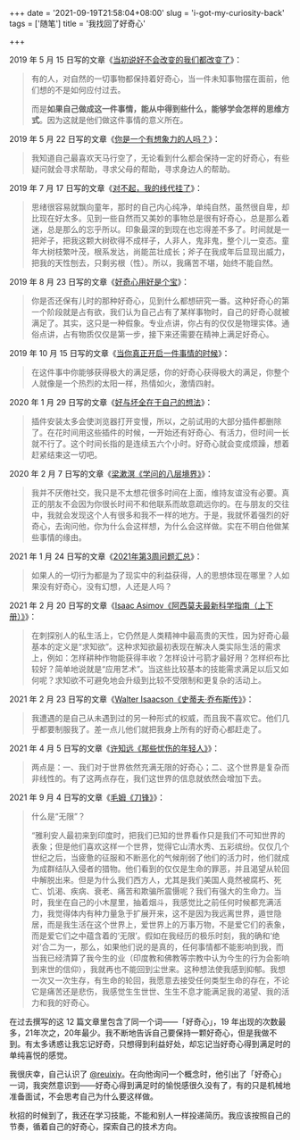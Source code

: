 +++
date = '2021-09-19T21:58:04+08:00'
slug = 'i-got-my-curiosity-back'
tags = ['随笔']
title = '我找回了好奇心'

+++

2019 年 5 月 15 日写的文章《[当初说好不会改变的我们都改变了](/posts/we-said-that-it-would-not-change/)》：

> 有的人，对自然的一切事物都保持着好奇心，当一件未知事物摆在面前，他们想的不是如何应付过去。
>
> 而是**如果自己做成这一件事情，能从中得到些什么，能够学会怎样的思维方式**。因为这就是他们做这件事情的意义所在。

2019 年 5 月 22 日写的文章《[你是一个有想象力的人吗？](/posts/are-you-an-imaginative-person/)》：

> 我知道自己最喜欢天马行空了，无论看到什么都会保持一定的好奇心，有些疑问就会寻求帮助，寻求父母的帮助，寻求身边人的帮助。

2019 年 7 月 17 日写的文章《[对不起，我的线代挂了](/posts/my-linear-algebra-failed/)》：

> 思绪很容易就飘向童年，那时的自己内心纯净，单纯自然，虽然很自卑，却比现在好太多。见到一些自然而又美妙的事物总是很有好奇心，总是那么着迷，总是那么的忘乎所以。印象最深的到现在也忘得差不多了。时间就是一把斧子，把我这颗大树砍得不成样子，人非人，鬼非鬼，整个儿一变态。童年大树枝繁叶茂，根系发达，尚能茁壮成长；斧子在我成年后显现出威力，把我的天性刨去，只剩劣根（性）。所以，我痛苦不堪，始终不能自然。

2019 年 8 月 23 日写的文章《[好奇心用好是个宝](/posts/good-curiosity-is-a-treasure/)》：

> 你是否还保有儿时的那种好奇心，见到什么都想研究一番。这种好奇心的第一个阶段就是占有欲，我们认为自己占有了某样事物时，自己的好奇心就被满足了。其实，这只是一种假象。专业点讲，你占有的仅仅是物理实体。通俗点讲，占有物质仅仅是第一步，接下来还需要在精神上满足好奇心。

2019 年 10 月 15 日写的文章《[当你真正开启一件事情的时候](/posts/when-you-really-start-something/)》：

> 在这件事中你能够获得极大的满足感，你的好奇心获得极大的满足，你整个人就像是一个热烈的太阳一样，热情如火，激情四射。

2020 年 1 月 29 日写的文章《[好与坏全在于自己的想法](/posts/good-and-bad-are-all-in-your-own-thoughts/)》：

> 插件安装太多会使浏览器打开变慢，所以，之前试用的大部分插件都删除了。在花时间用这些插件的时候，一开始还有好奇心、有活力，但时间一长就不行了。这个时间长指的是连续五六个小时。好奇心就会变成烦躁，想着赶紧结束这一切吧。

2020 年 2 月 7 日写的文章《[梁漱溟《学问的八层境界》](/posts/liang-shuming-eight-levels-of-learning/)》：

> 我并不厌倦社交，我只是不太想花很多时间在上面，维持友谊没有必要。真正的朋友不会因为你很长时间不和他联系而故意疏远你的。在与朋友的交往中，我就会发现这个人有很多和我不一样的地方。于是，我就怀着强烈的好奇心，去询问他，你为什么会这样想，为什么会这样做。实在不明白他做某些事情的缘由。

2021 年 1 月 24 日写的文章《[2021年第3周问题汇总](/posts/question-2021-3/)》：

> 如果人的一切行为都是为了现实中的利益获得，人的思想体现在哪里？人如果没有好奇心，没有幻想，人还是人吗？

2021 年 2 月 20 日写的文章《[Isaac Asimov《阿西莫夫最新科学指南（上下册）》](/posts/asimov-the-intelligent-man-s-guide-to-science/)》：

> 在刺探别人的私生活上，它仍然是人类精神中最高贵的天性，因为好奇心最基本的定义是“求知欲”。这种求知欲最初表现在解决人类实际生活的需求上，例如：怎样耕种作物能获得丰收？怎样设计弓箭才最好用？怎样织布比较好？简单地说就是“应用艺术”。当这些比较基本的技能需求满足以后又如何呢？求知欲不可避免地会升级到比较不受限制和更复杂的活动上。

2021 年 2 月 23 日写的文章《[Walter Isaacson《史蒂夫·乔布斯传》](/posts/steve-jobs/)》：

> 我遭遇的是自己从未遇到过的另一种形式的权威，而且我不喜欢它。他们几乎都要制服我了。差一点儿他们就把我身上所有的好奇心都赶走了。

2021 年 4 月 5 日写的文章《[许知远《那些忧伤的年轻人》](/posts/those-sad-young-men/)》：

> 两点是：一、我们对于世界依然充满无限的好奇心；二、这个世界是复杂而非线性的。有了这两点存在，我们这世界的信息就依然会增加下去。

2021 年 9 月 4 日写的文章《[毛姆《刀锋》](/posts/maugham-the-razors-edge/)》：

> 什么是“无限”？
>
> “雅利安人最初来到印度时，把我们已知的世界看作只是我们不可知世界的表象；但是他们喜欢这样一个世界，觉得它山清水秀、五彩缤纷。仅仅几个世纪之后，当疲惫的征服和不断恶化的气候削弱了他们的活力时，他们就成为成群结队入侵者的猎物。他们看到的仅仅是生命的罪恶，并且渴望从轮回中解脱出来。但是为什么我们西方人，尤其是我们美国人竟然被腐朽、死亡、饥渴、疾病、衰老、痛苦和欺骗所震慑呢？我们有强大的生命力。当时，我坐在自己的小木屋里，抽着烟斗，我感觉比之前任何时候都充满活力，我觉得体内有种力量急于扩展开来，这不是因为我远离世界，遁世隐居，而是我生活在这个世界上，爱世界上的万事万物，不是爱它们的表象，而是爱它们之中蕴含着的‘无限’。假如在我经历的极乐时刻，我的确和‘绝对’合二为一，那么，如果他们说的是真的，任何事情都不能影响到我，而当我已经清算了我今生的业（印度教和佛教等宗教中认为今生的行为会影响到来世的信仰），我就再也不能回到尘世来。这种想法使我感到抑郁。我想一次又一次生存，有生命的轮回，我愿意去接受任何类型生命的存在，不论它是痛苦还是悲伤，我感觉生生世世、生生不息才能满足我的渴望、我的活力和我的好奇心。

在过去撰写的这 12 篇文章里包含了同一个词——「好奇心」，19 年出现的次数最多，21年次之，20年最少。我不断地告诉自己要保持一颗好奇心，但是我做不到。有太多诱惑让我忘记好奇，只想得到利益好处，却忘记当好奇心得到满足时的单纯喜悦的感觉。

我很庆幸，自己认识了 [@reuixiy](https://io-oi.me/)。在向他询问一个概念时，他引出了「好奇心」一词，我突然意识到——好奇心得到满足时的愉悦感很久没有了，有的只是机械地准备面试，不会思考自己为什么要这样做。

秋招的时候到了，我还在学习技能，不能和别人一样投递简历。我应该按照自己的节奏，循着自己的好奇心，探索自己的技术方向。
